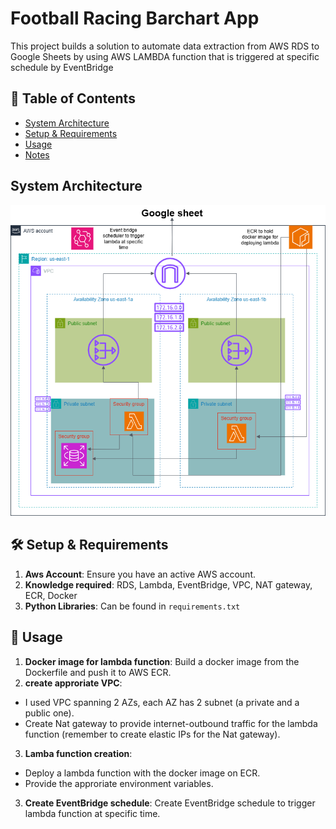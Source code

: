 # Football Racing Barchart App
This project builds a solution to automate data extraction from AWS RDS to Google Sheets by using AWS LAMBDA function that is triggered at specific schedule by EventBridge
## 📝 Table of Contents
- [System Architecture](#system-architecture)
- [Setup & Requirements](#-setup--requirements)
- [Usage](#-usage)
- [Notes](#-notes)


## System Architecture
![System Architecture](architecture.png)

## 🛠 Setup & Requirements
1. **Aws Account**: Ensure you have an active AWS account.
2. **Knowledge required**: RDS, Lambda, EventBridge, VPC, NAT gateway, ECR, Docker
3. **Python Libraries**: Can be found in `requirements.txt`

## 🚀 Usage
1. **Docker image for lambda function**: Build a docker image from the Dockerfile and push it to AWS ECR.
2. **create approriate VPC**: 
- I used VPC spanning 2 AZs, each AZ has 2 subnet (a private and a public one).
- Create Nat gateway to provide internet-outbound traffic for the lambda function (remember to create elastic IPs for the Nat gateway).
3. **Lamba function creation**: 
- Deploy a lambda function with the docker image on ECR.
- Provide the approriate environment variables.
3. **Create EventBridge schedule**: Create EventBridge schedule to trigger lambda function at specific time.